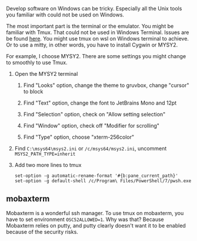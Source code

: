 Develop software on Windows can be tricky. Especially all the Unix tools you familiar with could not be used on Windows.  

The most important part is the terminal or the emulator. You might be familiar with Tmux. That could not be used in Windows Terminal. Issues are be found [here](https://github.com/microsoft/terminal/issues/5132). You might use tmux on wsl on Windows terminal to achieve. Or to use a mitty, in other words, you have to install Cygwin or MYSY2.

For example, I choose MYSY2. There are some settings you might change to smoothly to use Tmux.

1. Open the MYSY2 terminal

   1. Find "Looks" option, change the theme to gruvbox, change "cursor" to block
   2. Find "Text" option, change the font to JetBrains Mono and 12pt
   3. Find "Selection" option, check on "Allow setting selection"
   4. Find "Window" option, check off "Modifier for scrolling"

   5. Find "Type" option, choose "xterm-256color"

2. Find `C:\msys64\msys2.ini` or `/c/msys64/msys2.ini`, uncomment `MSYS2_PATH_TYPE=inherit`

3. Add two more lines to tmux
   ```text
   set-option -g automatic-rename-format '#{b:pane_current_path}'
   set-option -g default-shell /c/Program\ Files/PowerShell/7/pwsh.exe
   ```


## mobaxterm
Mobaxterm is a wonderful ssh manager. To use tmux on mobaxterm, you have to set environment `OSC52ALLOWED=1`. Why was that? Because Mobaxterm relies on putty, and putty clearly doesn't want it to be enabled because of the security risks.

